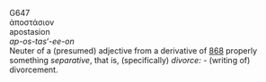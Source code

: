 <body>
  <p>G647<br>  ἀποστάσιον  <br> apostasion  <br><i>ap-os-tas‘-ee-on </i><br>Neuter of a (presumed) adjective from a derivative of <a href="g0868.htm">868</a>  properly something <i>separative</i>, that is, (specifically) <i>divorce:</i> - (writing of) divorcement.<br></p>
 </body>